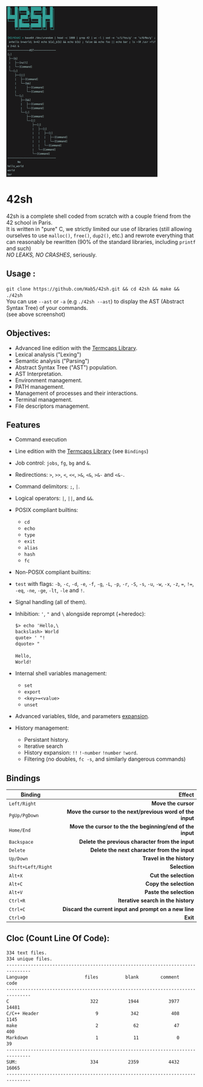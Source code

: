 <img src="screenshots/screenshot.png" width="400" height="450">

# 42sh
42sh is a complete shell coded from scratch with a couple friend from the 42 school in Paris.  
It is written in "pure" C, we strictly limited our use of libraries (still allowing ourselves to use `malloc()`, `free()`, `dup2()`, etc.) and rewrote everything that can reasonably be rewritten (90% of the standard libraries, including `printf` and such)  
*NO LEAKS, NO CRASHES*, seriously.

## Usage :
`git clone https://github.com/Hab5/42sh.git && cd 42sh && make && ./42sh`  
You can use `--ast` or `-a` (e.g `./42sh --ast`) to display the AST (Abstract Syntax Tree) of your commands.  
(see above screenshot)

## Objectives:

- Advanced line edition with the [Termcaps Library](https://www.gnu.org/software/termutils/manual/termcap-1.3/html_mono/termcap.html).
- Lexical analysis ("Lexing")
- Semantic analysis ("Parsing")
- Abstract Syntax Tree ("AST") population.
- AST Interpretation.
- Environment management.
- PATH management.
- Management of processes and their interactions.
- Terminal management.
- File descriptors management.

## Features

- Command execution
- Line edition with the [Termcaps Library](https://www.gnu.org/software/termutils/manual/termcap-1.3/html_mono/termcap.html) (see `Bindings`)
- Job control: `jobs`, `fg`, `bg` and `&`.
- Redirections: `>`, `>>`, `<`, `<<`, `>&`, `<&`, `>&-` and `<&-`.
- Command delimitors: `;`, `|`.
- Logical operators: `|`, `||`, and `&&`.
- POSIX compliant builtins:
  - `cd`
  - `echo`
  - `type`
  - `exit`
  - `alias`
  - `hash`
  - `fc`
- Non-POSIX compliant builtins:
 - `test` with flags: `-b`, `-c`, `-d`, `-e`, `-f`, `-g`, `-L`, `-p`, `-r`, `-S`, `-s`, `-u`, `-w`, `-x`, `-z`, `=`, `!=`, `-eq`, `-ne`, `-ge`, `-lt`, `-le` and `!`.
- Signal handling (all of them).
- Inhibition: `'`, `"` and `\` alongside reprompt (+heredoc): 
    ```
    $> echo 'Hello,\
    backslash> World
    quote> ' "!
    dquote> "

    Hello,
    World!
    ```
- Internal shell variables management:
  - `set`
  - `export`
  - `<key>=<value>`
  - `unset`
- Advanced variables, tilde, and parameters [expansion](https://pubs.opengroup.org/onlinepubs/9699919799/utilities/V3_chap02.html#tag_18_06_02).

- History management:
  - Persistant history.
  - Iterative search
  - History expansion:
    `!!` 
    `!-number`
    `!number`
    `!word`.
  - Filtering (no doubles, `fc -s`, and similarly dangerous commands)

## Bindings

|Binding                         |Effect                        |
|--------------------------------|-----------------------------:|
|`Left/Right`                    |**Move the cursor**               |
|`PgUp/PgDown`                   |**Move the cursor to the next/previous word of the input**|
|`Home/End`                      |**Move the cursor to the the beginning/end of the input**|
|`Backspace`                     |**Delete the previous character from the input**|
|`Delete`                        |**Delete the next character from the input**|
|`Up/Down`                       |**Travel in the history**|
|`Shift+Left/Right`              |**Selection**|
|`Alt+X`                         |**Cut the selection**|
|`Alt+C`                         |**Copy the selection**|
|`Alt+V`                         |**Paste the selection**|
|`Ctrl+R`                        |**Iterative search in the history**|
|`Ctrl+C`                        |**Discard the current input and prompt on a new line**|
|`Ctrl+D`                        |**Exit**|

## Cloc (Count Line Of Code):

```
334 text files.
334 unique files.
-------------------------------------------------------------------------------
Language                     files          blank        comment           code
-------------------------------------------------------------------------------
C                              322           1944           3977          14481
C/C++ Header                     9            342            408           1145
make                             2             62             47            400
Markdown                         1             11              0             39
-------------------------------------------------------------------------------
SUM:                           334           2359           4432          16065
-------------------------------------------------------------------------------
```
